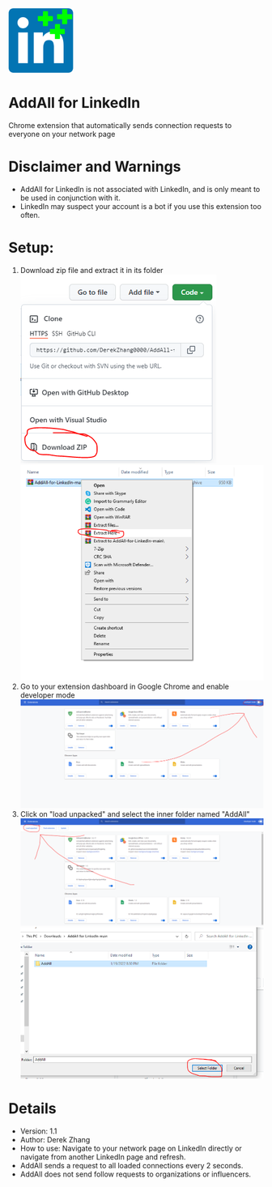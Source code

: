 ![](logo128x128.png)
# AddAll for LinkedIn
Chrome extension that automatically sends connection requests to everyone on your network page

# Disclaimer and Warnings
- AddAll for LinkedIn is not associated with LinkedIn, and is only meant to be used in conjunction with it.
- LinkedIn may suspect your account is a bot if you use this extension too often.

# Setup:
1. Download zip file and extract it in its folder
![](step1.png) ![](step1.5.png)
2. Go to your extension dashboard in Google Chrome and enable developer mode
![](step2.png)
3. Click on "load unpacked" and select the inner folder named "AddAll"
![](step3.png) ![](step3.5.png)

# Details
- Version: 1.1
- Author: Derek Zhang
- How to use: Navigate to your network page on LinkedIn directly or navigate from another LinkedIn page and refresh.
- AddAll sends a request to all loaded connections every 2 seconds.
- AddAll does not send follow requests to organizations or influencers.
